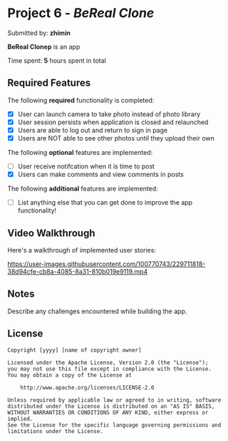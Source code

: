 # Project 6 - *BeReal Clone*

Submitted by: **zhimin**

**BeReal Clonep** is an app

Time spent: **5** hours spent in total

## Required Features

The following **required** functionality is completed:

- [X] User can launch camera to take photo instead of photo library
- [X] User session persists when application is closed and relaunched
- [X] Users are able to log out and return to sign in page
- [X] Users are NOT able to see other photos until they upload their own	
 
The following **optional** features are implemented:

- [ ] User receive notifcation when it is time to post
- [X] Users can make comments and view comments in posts	

The following **additional** features are implemented:

- [ ] List anything else that you can get done to improve the app functionality!


## Video Walkthrough

Here's a walkthrough of implemented user stories:

https://user-images.githubusercontent.com/100770743/229711818-38d94cfe-cb8a-4085-8a31-810b019e9119.mp4

## Notes

Describe any challenges encountered while building the app.

## License

    Copyright [yyyy] [name of copyright owner]

    Licensed under the Apache License, Version 2.0 (the "License");
    you may not use this file except in compliance with the License.
    You may obtain a copy of the License at

        http://www.apache.org/licenses/LICENSE-2.0

    Unless required by applicable law or agreed to in writing, software
    distributed under the License is distributed on an "AS IS" BASIS,
    WITHOUT WARRANTIES OR CONDITIONS OF ANY KIND, either express or implied.
    See the License for the specific language governing permissions and
    limitations under the License.
